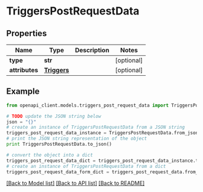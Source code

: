 # TriggersPostRequestData


## Properties
Name | Type | Description | Notes
------------ | ------------- | ------------- | -------------
**type** | **str** |  | [optional] 
**attributes** | [**Triggers**](Triggers.md) |  | [optional] 

## Example

```python
from openapi_client.models.triggers_post_request_data import TriggersPostRequestData

# TODO update the JSON string below
json = "{}"
# create an instance of TriggersPostRequestData from a JSON string
triggers_post_request_data_instance = TriggersPostRequestData.from_json(json)
# print the JSON string representation of the object
print TriggersPostRequestData.to_json()

# convert the object into a dict
triggers_post_request_data_dict = triggers_post_request_data_instance.to_dict()
# create an instance of TriggersPostRequestData from a dict
triggers_post_request_data_form_dict = triggers_post_request_data.from_dict(triggers_post_request_data_dict)
```
[[Back to Model list]](../README.md#documentation-for-models) [[Back to API list]](../README.md#documentation-for-api-endpoints) [[Back to README]](../README.md)


